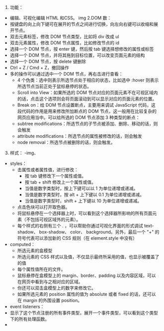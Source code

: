 1. 功能：
- 编辑、可视化编辑 HTML 和CSS。
img
2.DOM 数：
- 按键盘的向上向下键可在展开的节点之间进行切换，向左向右键可以收缩和展开节点。
- 双击元素标签，修改 DOM 节点类型，比如将 div 改成 ul
- 双击元素属性，修改 DOM 节点属性，比如修改节点的 id
- 选择一个 DOM 节点，按 enter 键，然后按 tab 键选择想修改的属性或标签
- 选择一个 DOM 节点，并将其拖到目标位置，可以改变页面元素的结构
- 选择一个 DOM 节点，按 delete 键删除
- Ctrl + Z / Cmd + Z，撤回操作
- 多的操作可以通过选中一个 DOM 节点，再右击进行查看：
  - 4 个伪类：选中则表示所选节点处于相应的状态，比如选中 :hover 则表示所选节点当前正处于鼠标悬停的状态。
  - Scroll into View：如果所选的 DOM 节点对应的页面元素不在可视区域内的话，点击这个选项则会将页面滚动到可以显示对应的页面元素的位置。
  - Break on：给 DOM 节点设置断点，主要用来调试 JavaScript 代码，这段代码的作用是用来修改所加断点的 DOM 节点，这一般用在比较复杂的网页应用当中。可以给所选的 DOM 节点添加 3 种类型的断点：
   - subtree modifications：所选节点的子节点被添加、删除、移动的话，则会触发
   - attribute modifications：所选节点的属性被修改的话，则会触发
   - node removal：所选节点被删除的话，则会触发。
3. 样式：
-img、
- styles：
  - 击属性或者属性值，进行修改：
    - 按 tab 键修改下一个属性或值。
    - 按 tab + shift 修改上一个属性或值。
    - 当值是数字类型时，按上下键可以以 1 为单位递增或递减。
    - 当值是数字类型时，按 alt + 上下键以 0.1 为单位递增或递减。
    - 当值是数字类型时，shift + 上下键以 10 为单位递增或递减。
  - 点击色块可以打开取色器。
  - 将鼠标悬停在一个选择器上时，可以看到这个选择器所影响的所有页面元素（不包括可视区域外的元素）。
  - 每个样式的右侧有三个 . ，可以帮助你通过可视化界面的形式调试 text-shadow、 box-shadow、 color、 background。另外，最后一个 "+" 的符号代表可以添加新的 CSS 规则（在 element.style 中没有）
- computed：
  - 所选元素的盒模型
  - 所选元素的 CSS 样式以及值，不仅显示最终所采用的值，也显示被覆盖了的值
  - 每个属性值所在的文件。
  - 鼠标悬停在盒模型上的 margin、border、padding 以及内容区域，可以在网页中看到与之相对应的区域。
  - 你还可以双击盒模型上的数字来修改它。
  - 如果所选元素的 position 属性的值为 absolute 或者 fixed 的话，还可以在 margin 的外围设置 position。
- event listeners：
 - 显示了这个节点注册的所有事件类型，展开一个事件类型，可以看到这个类型下的所有处理函数。
 - 
